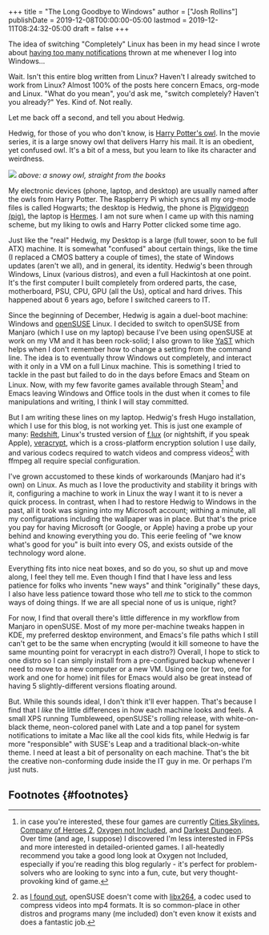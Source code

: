 +++
title = "The Long Goodbye to Windows"
author = ["Josh Rollins"]
publishDate = 2019-12-08T00:00:00-05:00
lastmod = 2019-12-11T08:24:32-05:00
draft = false
+++

The idea of switching "Completely" Linux has been in my head since I wrote
about [having too many notifications](https://joshrollinswrites.com/help-desk-head-desk/too-many-notifications/) thrown at me whenever I log into Windows...

Wait. Isn't this entire blog written from Linux? Haven't I already switched to work from Linux? Almost 100% of the posts here concern Emacs, org-mode and Linux. "What do you mean", you'd ask me, "switch completely? Haven't you already?" Yes. Kind of. Not really.

Let me back off a second, and tell you about Hedwig.

<!--more-->

Hedwig, for those of you who don't know, is [Harry Potter's owl](https://en.wikipedia.org/wiki/Magical%5Fcreatures%5Fin%5FHarry%5FPotter#Hedwig). In the movie series, it is a large snowy owl that delivers Harry his mail. It is an obedient, yet confused owl. It's a bit of a mess, but you learn to like its character and weirdness.

![](/ox-hugo/snow_owl.jpg)
_above: a snowy owl, straight from the books_

My electronic devices (phone, laptop, and desktop) are usually named after the owls from Harry Potter. The Raspberry Pi which syncs all my org-mode files is called Hogwarts; the desktop is Hedwig, the phone is [Pigwidgeon (pig)](https://harrypotter.fandom.com/wiki/Pigwidgeon), the laptop is [Hermes](https://harrypotter.fandom.com/wiki/Hermes). I am not sure when I came up with this naming scheme, but my liking to owls and Harry Potter clicked some time ago.

Just like the "real" Hedwig, my Desktop is a large (full tower, soon to be full ATX) machine. It is somewhat "confused" about certain things, like the time (I replaced a CMOS battery a couple of times), the state of Windows updates (aren't we all), and in general, its identity. Hedwig's been through Windows, Linux (various distros), and even a full Hackintosh at one point. It's the first computer I built completely from ordered parts, the case, motherboard, PSU, CPU, GPU (all the Us), optical and hard drives. This happened about 6 years ago, before I switched careers to IT.

Since the beginning of December, Hedwig is again a duel-boot machine: Windows and [openSUSE](https://en.wikipedia.org/wiki/OpenSUSE) Linux. I decided to switch to openSUSE from Manjaro (which I use on my laptop) because I've been using openSUSE at work on my VM and it has been rock-solid; I also grown to like [YaST](https://en.wikipedia.org/wiki/YaST) which helps when I don't remember how to change a setting from the command line. The idea is to eventually throw Windows out completely, and interact with it only in a VM on a full Linux machine. This is something I tried to tackle in the past but failed to do in the days before Emacs and Steam on Linux. Now, with my few favorite games available through Steam[^fn:1] and Emacs leaving Windows and Office tools in the dust when it comes to file manipulations and writing, I think I will stay committed.

But I am writing these lines on my laptop. Hedwig's fresh Hugo installation, which I use for this blog, is not working yet. This is just one example of many: [Redshift](https://github.com/jonls/redshift/releases), Linux's trusted version of [f.lux](https://justgetflux.com/) (or nightshift, if you speak Apple), [veracrypt](https://www.veracrypt.fr/en/Home.html), which is a cross-platform encryption solution I use daily, and various codecs required to watch videos and compress videos[^fn:2] with ffmpeg all require special configuration.

I've grown accustomed to these kinds of workarounds (Manjaro had it's own) on Linux. As much as I love the productivity and stability it brings with it, configuring a machine to work in Linux the way I want it to is never a quick process. In contrast, when I had to restore Hedwig to Windows in the past, all it took was signing into my Microsoft account; withing a minute, all my configurations including the wallpaper was in place. But that's the price you pay for having Microsoft (or Google, or Apple) having a probe up your behind and knowing everything you do. This eerie feeling of "we know what's good for you" is built into every OS, and exists outside of the technology word alone.

Everything fits into nice neat boxes, and so do you, so shut up and move along, I feel they tell me. Even though I find that I have less and less patience for folks who invents "new ways" and think "originally" these days, I also have less patience toward those who tell _me_ to stick to the common ways of doing things. If we are all special none of us is unique, right?

For now, I find that overall there's little difference in my workflow from Manjaro in openSUSE. Most of my more per-machine tweaks happen in KDE, my preferred desktop environment, and Emacs's file paths which I still can't get to be the same when encrypting (would it kill someone to have the same mounting point for veracrypt in each distro?) Overall, I hope to stick to one distro so I can simply install from a pre-configured backup whenever I need to move to a new computer or a new VM. Using one (or two, one for work and one for home) init files for Emacs would also be great instead of having 5 slightly-different versions floating around.

But. While this sounds ideal, I don't think it'll ever happen. That's because I find that I _like_ the little differences in how each machine looks and feels. A small XPS running Tumbleweed, openSUSE's rolling release, with white-on-black theme, neon-colored panel with Late and a top panel for system notifications to imitate a Mac like all the cool kids fits, while Hedwig is far more "responsible" with SUSE's Leap and a traditional black-on-white theme. I need at least a bit of personality on each machine. That's the bit the creative non-conforming dude inside the IT guy in me. Or perhaps I'm just nuts.


## Footnotes {#footnotes}

[^fn:1]: in case you're interested, these four games are currently [Cities Skylines](https://en.wikipedia.org/wiki/YaST), [Company of Heroes 2](https://store.steampowered.com/app/231430/Company%5Fof%5FHeroes%5F2/), [Oxygen not Included](https://store.steampowered.com/search/?term=oxygen+not+inc), and [Darkest Dungeon](https://store.steampowered.com/app/262060/Darkest%5FDungeon/). Over time (and age, I suppose) I discovered I'm less interested in FPSs and more interested in detailed-oriented games. I all-heatedly recommend you take a good long look at Oxygen not Included, especially if you're reading this blog regularly - it's perfect for problem-solvers who are looking to sync into a fun, cute, but very thought-provoking kind of game.
[^fn:2]: as [I found out](https://www.reddit.com/r/ffmpeg/comments/e79qv8/maxium%5Fmp4%5Fcompression%5Fonly%5Fin%5Fopensuse/), openSUSE doesn't come with [libx264](https://www.videolan.org/developers/x264.html), a codec used to compress videos into mp4 formats. It is so common-place in other distros and programs many (me included) don't even know it exists and does a fantastic job.